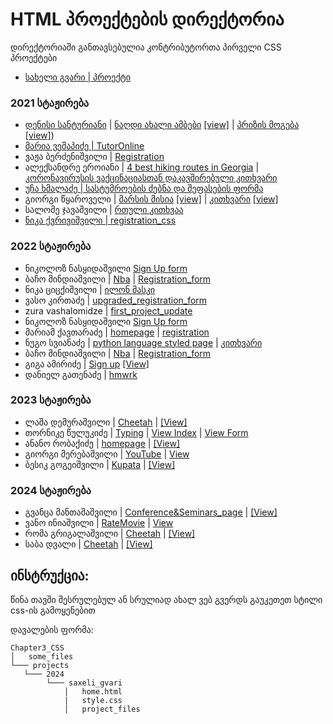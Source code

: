 # HTML პროექტების დირექტორია

დირექტორიაში განთავსებულია კონტრიბუტორთა პირველი CSS პროექტები

- [სახელი გვარი | პროექტი](/მისამართი)

### 2021 სტაჟირება
- [დენისი სანტურიანი](https://github.com/Denissant) | [ნაღდი ახალი ამბები](/Chapter3_CSS/Projects/denis_santuryan/objective_news) [[view]](https://htmlpreview.github.io/?https://github.com/Denissant/UnilabPythonInternship/blob/css/denis_santuryan/Chapter3_CSS/Projects/denis_santuryan/objective_news/objective_news.html)  | [პრიზის მოგება](/Chapter3_CSS/Projects/denis_santuryan/scam) [[view]](https://htmlpreview.github.io/?https://github.com/Denissant/UnilabPythonInternship/blob/css/denis_santuryan/Chapter3_CSS/Projects/denis_santuryan/scam/definitely_not_scam.html))
- [მარია ვეშაპიძე | TutorOnline](/Chapter3_CSS/Projects/maria_veshapidze/TutorOnline)
- ვაჟა ბერძენიშვილი | [Registration](/Chapter3_CSS/Projects/vazha_berdzenishvili/Registration)
- ალექსანდრე ეროიანი | [4 best hiking routes in Georgia](/Chapter3_CSS/Projects/Alexander_Eroyan/Georgian_Hiking_Routes) | [კორონავირუსის ვაქცინაციასთან დაკავშირებული კითხვარი](/Chapter3_CSS/Projects/Alexander_Eroyan/Covid_Vaccination_Survey)
- [უჩა ხმალაძე | სასტუმროების ძებნა და შეფასების ფორმა](/Chapter3_CSS/Projects/ucha_khmaladze/hotel_search/)
- გიორგი წყაროველი | [მარსის მისია](/Chapter3_CSS/Projects/giorgi_tskaroveli/mars_crew/) [[view]](https://htmlpreview.github.io/?https://github.com/tskaro/UnilabPythonInternship/blob/tskaro/Chapter3_CSS/Projects/giorgi_tskaroveli/mars_crew/new.html) | [კითხვარი](/Chapter3_CSS/Projects/giorgi_tskaroveli/georgian_questions) [[view]](https://htmlpreview.github.io/?https://github.com/tskaro/UnilabPythonInternship/blob/tskaro/Chapter3_CSS/Projects/giorgi_tskaroveli/georgian_questions/Form.html)
- სალომე ჯავაშვილი | [რთული კითხვაა](/Chapter3_CSS/Projects/salome_javashvili/ბენდის_საიტი/რთული_კითხვაა)
- [ნიკა ქვრივიშვილი | registration_css](https://htmlpreview.github.io/?https://github.com/nika-kvr/UnilabPythonInternship/blob/master/Chapter3_CSS/Projects/Nika_Kvrivishvili/Band%20registration%20CSS/Registration_css.html)
### 2022 სტაჟირება
- ნიკოლოზ ნასყიდაშვილი [Sign Up form](/Projects/Nikoloz_Naskidashvili/)
- ბაჩო მინდიაშვილი | [Nba](/Chapter3_CSS/Projects/bacho_mindiashvili/nba_team) | [Registration_form](/Chapter3_CSS/Projects/bacho_mindiashvili/registration_form)
- ნიკა ციცქიშვილი | [ილონ მასკი](/Chapter3_CSS/Projects/nika_tsitskishvili/index.html)
- ვასო კირთაძე | [upgraded_registration_form](https://htmlpreview.github.io/?https://github.com/VasoKirtadze/UnilabPythonInternship/blob/master/Chapter3_CSS/Projects/Vaso_Kirtadze/upgraded_register_form/register.html)
- zura vashalomidze | [first_project_update](/Chapter3_CSS/Projects/zura_vashalomidze/first_project_update) 
- ნიკოლოზ ნასყიდაშვილი [Sign Up form](/Chapter3_CSS/Projects/Nikoloz_Naskidashvili/)
- მარიამ ქავთარაძე | [homepage](https://htmlpreview.github.io/?https://github.com/MxKavt/UnilabPythonInternship/blob/css/mariam_kavtaradze/Chapter3_CSS/Projects/mariam_kavtaradze/hw_css/pb_homepage.html) | [registration](https://htmlpreview.github.io/?https://github.com/MxKavt/UnilabPythonInternship/blob/css/mariam_kavtaradze/Chapter3_CSS/Projects/mariam_kavtaradze/hw_css/reg_form.html)
- ნუგო სვიანაძე | [python language styled page](/Chapter3_CSS/Projects/nugo_svianadze/portfolio/portfolio.htm) | [კითხვარი](/Chapter3_CSS/Projects/nugo_svianadze/portfolio/inputs.html)
- ბაჩო მინდიაშვილი | [Nba](/Chapter3_CSS/Projects/bacho_mindiashvili/nba_team) | [Registration_form](/Chapter3_CSS/Projects/bacho_mindiashvili/registration_form)
- გიგა ამირიძე | [Sign up](/Chapter3_CSS/Projects/giga_amiridze/sign_up) [[View]](https://htmlpreview.github.io/?https://github.com/gigaamiridze/UnilabPythonInternship/blob/css/sign_up/Chapter3_CSS/Projects/giga_amiridze/sign_up/index.html)
- დანიელ გათენაძე | [hmwrk](https://htmlpreview.github.io/?https://github.com/LilDiabetes/UnilabPythonInternship/blob/css/daniel_gatenadze/Chapter3_CSS/Projects/daniel_gatenadze/hmwrk/hmwrk.html)

### 2023 სტაჟირება
- ლაშა დემურაშვილი |  [Cheetah](/Chapter3_CSS/Projects/Lasha_demurashvili) | [[View]](https://htmlpreview.github.io/?https://github.com/LashaDemurashvili/UnilabPythonInternship/blob/master/Chapter2_HTML/Projects/Lasha_demurashvili/project_1/index.html)
- თორნიკე წულუკიძე | [Typing](/Chapter3_CSS/Projects/2023/Tornike_Tsulukidze) | [View Index](/https://htmlpreview.github.io/?https://github.com/TheMechanicalBeing/UnilabPythonInternship/blob/master/Chapter03_CSS/Projects/2023/Tornike_Tsulukidze/index.html/) | [View Form](/https://htmlpreview.github.io/?https://github.com/TheMechanicalBeing/UnilabPythonInternship/blob/master/Chapter03_CSS/Projects/2023/Tornike_Tsulukidze/form.html/) 
- ანანო რობაქიძე | [homepage](/Chapter3_CSS/Projects/Anano_Robakidze) | [[View]](https://htmlpreview.github.io/?https://github.com/Anano24/UnilabPythonInternship/blob/master/Chapter03_CSS/Projects/2023/Anano_Robakidze/index.html)
- გიორგი მერებაშვილი | [YouTube](Chapter03_CSS/Projects/2023/giorgi_merebashvili) | [View](https://htmlpreview.github.io/?https://github.com/CCXLV/UnilabPythonInternship/blob/master/Chapter02_HTML/Projects/2023/Giorgi_Merebashvili/index.html)
- ბესიკ გოგეიშვილი |  [Kupata](Chapter03_CSS/Projects/2023/besik_gogeishvili) | [[View]](https://htmlpreview.github.io/?https://github.com/b-gogeishvili/UnilabPythonInternship/blob/master/Chapter03_CSS/Projects/2023/besik_gogeishvili/index.html)

### 2024 სტაჟირება
- გვანცა მანთაშაშვილი | [Conference&Seminars_page](Chapter03_CSS/Projects/2024/gvantsa_mantashashvili/Conference&Seminars_page) | [[View]](https://htmlpreview.github.io/?https://github.com/Gvantsa001/UnilabPythonInternship/blob/master/Chapter03_CSS/Projects/2024/gvantsa_mantashashvili/Conference%26Seminars_page/index.html)
- ვანო ინიაშვილი | [RateMovie](/Chapter03_CSS/Projects/2024/Vano_Iniashvili/) | [View](https://htmlpreview.github.io/?https://github.com/VanoIniashvili/UnilabPythonInternship/blob/master/Chapter03_CSS/Projects/2024/Vano_Iniashvili/index.html) 
- რომა გრიგალაშვილი |  [Cheetah](/Chapter3_CSS/Projects/2024/roma_grigalashvili) | [[View]](https://htmlpreview.github.io/?https://github.com/R-Grigala/UnilabPythonInternship/blob/master/Chapter03_CSS/Projects/2024/roma_grigalashvili/index.html)
- საბა დვალი  |  [Cheetah](/Chapter3_CSS/Projects/2024/Saba_Dvali) | [[View]](https://htmlpreview.github.io/?https://github.com/sabadvali4/UnilabPythonInternship/blob/master/Chapter03_CSS/Projects/2024/Saba_Dvali/index.html)

## ინსტრუქცია:

წინა თავში შესრულებულ ან სრულიად ახალ ვებ გვერდს გაუკეთეთ სტილი css-ის გამოყენებით

დავალების ფორმა:
```
Chapter3_CSS
│   some_files
└─── projects
   └─── 2024
        └─── saxeli_gvari
            │   home.html
            |   style.css
            │   project_files    
```
